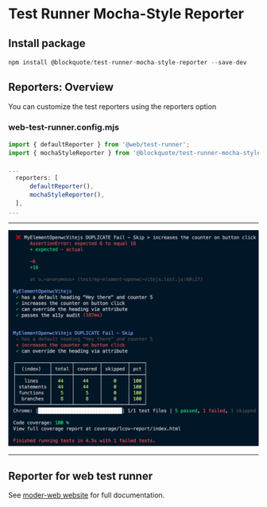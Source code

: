 # Test Runner Mocha-Style Reporter

## Install package
```js
npm install @blockquote/test-runner-mocha-style-reporter --save-dev
```

## Reporters: Overview
You can customize the test reporters using the reporters option

### web-test-runner.config.mjs

```js
import { defaultReporter } from '@web/test-runner';
import { mochaStyleReporter } from '@blockquote/test-runner-mocha-style-reporter';

...
  reporters: [
      defaultReporter(),
      mochaStyleReporter(),
  ],
...

```
<hr>

![reporter example](./test-runner-mocha-style-reporter.png)

<hr>

## Reporter for web test runner

See [moder-web website](https://modern-web.dev/docs/test-runner/reporters/write-your-own/) for full documentation.